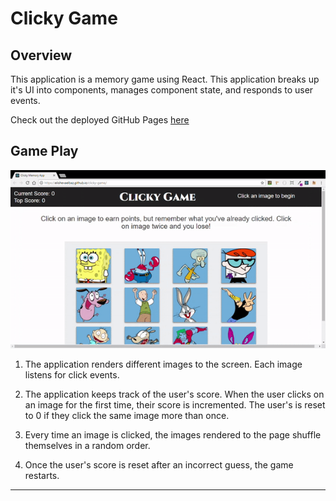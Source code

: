 # Clicky Game

## Overview

This application is a  memory game using React. This application breaks up it's UI into components, manages component state, and responds to user events.

Check out the deployed GitHub Pages [here](https://elishevaelbaz.github.io/clicky-game/ "GitHub Pages link")

## Game Play

![demo](public/images/demo.gif)

1. The application renders different images to the screen. Each image listens for click events.

2. The application keeps track of the user's score. When the user clicks on an image for the first time, their score is incremented. The user's is reset to 0 if they click the same image more than once.

3. Every time an image is clicked, the images rendered to the page shuffle themselves in a random order.

4. Once the user's score is reset after an incorrect guess, the game restarts.


- - -







